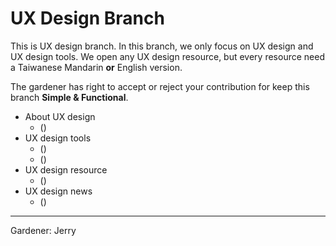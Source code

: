 # UX Design Branch
This is UX design branch. In this branch, we only focus on UX design and UX design tools. We open any UX design resource, but every resource need a Taiwanese Mandarin __or__ English version.

The gardener has right to accept or reject your contribution for keep this branch __Simple & Functional__.

- About UX design
	- [](#)()
- UX design tools
	- [](#)()
	- [](#)()
- UX design resource
	- [](#)()
- UX design news
	- [](#)()

---- 
Gardener: Jerry

